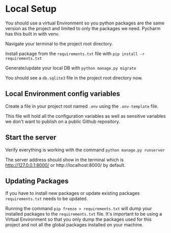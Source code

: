 # Local Setup

You should use a virtual Environment so you python packages are the same version as the project and limited to only the 
packages we need. Pycharm has this built in with venv.

Navigate your terminal to the project root directory.

Install package from the `requirements.txt` file with
`pip install -r requirements.txt`

Generate/update your local DB with `python manage.py migrate`

You should see a `db.sqlite3` file in the project root directory now.

## Local Environment config variables
Create a file in your project root named `.env` using the `.env-template` file.

This file will hold all the configuration variables as well as sensitive variables we don't want to publish on a 
public Github repository. 


## Start the server

Verify everything is working with the command `python manage.py runserver` 

The server address should show in the terminal which is http://127.0.0.1:8000/ or http://localhost:8000/ by default.

## Updating Packages

If you have to install new packages or update existing packages `requirements.txt` needs to be updated. 

Running the command `pip freeze > requirements.txt` will dump your installed packages to the `requirements.txt` file.
It's important to be using a Virtual Environment so that you only dump the packages used for this project and not all 
the global packages installed on your machine.